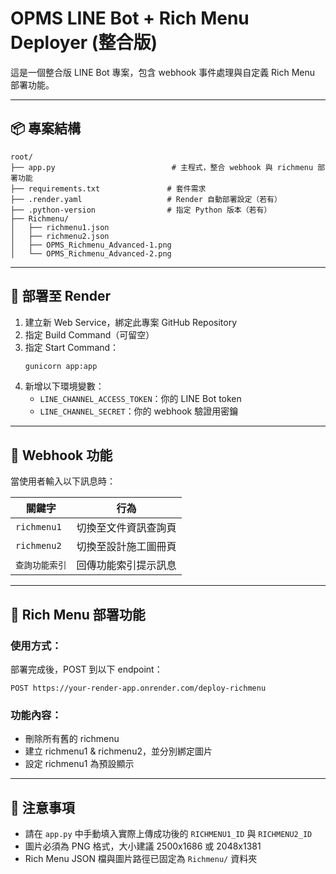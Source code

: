 # OPMS LINE Bot + Rich Menu Deployer (整合版)

這是一個整合版 LINE Bot 專案，包含 webhook 事件處理與自定義 Rich Menu 部署功能。

---

## 📦 專案結構

```
root/
├── app.py                          # 主程式，整合 webhook 與 richmenu 部署功能
├── requirements.txt               # 套件需求
├── .render.yaml                   # Render 自動部署設定（若有）
├── .python-version                # 指定 Python 版本（若有）
├── Richmenu/
│   ├── richmenu1.json
│   ├── richmenu2.json
│   ├── OPMS_Richmenu_Advanced-1.png
│   └── OPMS_Richmenu_Advanced-2.png
```

---

## 🚀 部署至 Render

1. 建立新 Web Service，綁定此專案 GitHub Repository
2. 指定 Build Command（可留空）
3. 指定 Start Command：
   ```bash
   gunicorn app:app
   ```
4. 新增以下環境變數：
   - `LINE_CHANNEL_ACCESS_TOKEN`：你的 LINE Bot token
   - `LINE_CHANNEL_SECRET`：你的 webhook 驗證用密鑰

---

## 🔁 Webhook 功能

當使用者輸入以下訊息時：

| 關鍵字          | 行為                       |
|-----------------|----------------------------|
| `richmenu1`     | 切換至文件資訊查詢頁        |
| `richmenu2`     | 切換至設計施工圖冊頁        |
| `查詢功能索引` | 回傳功能索引提示訊息         |

---

## 🧩 Rich Menu 部署功能

### 使用方式：
部署完成後，POST 到以下 endpoint：

```
POST https://your-render-app.onrender.com/deploy-richmenu
```

### 功能內容：
- 刪除所有舊的 richmenu
- 建立 richmenu1 & richmenu2，並分別綁定圖片
- 設定 richmenu1 為預設顯示

---

## 📝 注意事項

- 請在 `app.py` 中手動填入實際上傳成功後的 `RICHMENU1_ID` 與 `RICHMENU2_ID`
- 圖片必須為 PNG 格式，大小建議 2500x1686 或 2048x1381
- Rich Menu JSON 檔與圖片路徑已固定為 `Richmenu/` 資料夾